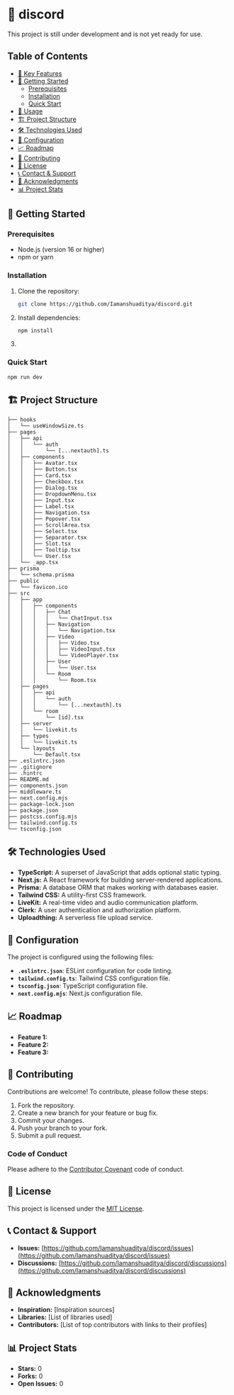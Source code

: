 # 🤖 discord 

This project is still under development and is not yet ready for use.

## Table of Contents

- [🌟 Key Features](#key-features)
- [🚀 Getting Started](#getting-started)
  - [Prerequisites](#prerequisites)
  - [Installation](#installation)
  - [Quick Start](#quick-start)
- [📘 Usage](#usage)
- [🏗️ Project Structure](#project-structure)
- [🛠️ Technologies Used](#technologies-used)
- [🔧 Configuration](#configuration)
- [📈 Roadmap](#roadmap)
- [🤝 Contributing](#contributing)
- [📄 License](#license)
- [📞 Contact & Support](#contact-support)
- [🙏 Acknowledgments](#acknowledgments)
- [📊 Project Stats](#project-stats)




## 🚀 Getting Started

### Prerequisites

- Node.js (version 16 or higher)
- npm or yarn

### Installation

1. Clone the repository:
   ```bash
   git clone https://github.com/Iamanshuaditya/discord.git
   ```

2. Install dependencies:
   ```bash
   npm install 
   ```

3.  

### Quick Start

```bash
npm run dev
```



## 🏗️ Project Structure

```
├── hooks
│   └── useWindowSize.ts
├── pages
│   ├── api
│   │   └── auth
│   │       └── [...nextauth].ts
│   ├── components
│   │   ├── Avatar.tsx
│   │   ├── Button.tsx
│   │   ├── Card.tsx
│   │   ├── Checkbox.tsx
│   │   ├── Dialog.tsx
│   │   ├── DropdownMenu.tsx
│   │   ├── Input.tsx
│   │   ├── Label.tsx
│   │   ├── Navigation.tsx
│   │   ├── Popover.tsx
│   │   ├── ScrollArea.tsx
│   │   ├── Select.tsx
│   │   ├── Separator.tsx
│   │   ├── Slot.tsx
│   │   ├── Tooltip.tsx
│   │   └── User.tsx
│   └── _app.tsx
├── prisma
│   └── schema.prisma
├── public
│   └── favicon.ico
├── src
│   ├── app
│   │   ├── components
│   │   │   ├── Chat
│   │   │   │   └── ChatInput.tsx
│   │   │   ├── Navigation
│   │   │   │   └── Navigation.tsx
│   │   │   ├── Video
│   │   │   │   ├── Video.tsx
│   │   │   │   ├── VideoInput.tsx
│   │   │   │   └── VideoPlayer.tsx
│   │   │   ├── User
│   │   │   │   └── User.tsx
│   │   │   └── Room
│   │   │       └── Room.tsx
│   ├── pages
│   │   ├── api
│   │   │   └── auth
│   │   │       └── [...nextauth].ts
│   │   └── room
│   │       └── [id].tsx
│   ├── server
│   │   └── livekit.ts
│   ├── types
│   │   └── livekit.ts
│   └── layouts
│       └── Default.tsx
├── .eslintrc.json
├── .gitignore
├── .hintrc
├── README.md
├── components.json
├── middleware.ts
├── next.config.mjs
├── package-lock.json
├── package.json
├── postcss.config.mjs
├── tailwind.config.ts
└── tsconfig.json

```

## 🛠️ Technologies Used

- **TypeScript:** A superset of JavaScript that adds optional static typing.
- **Next.js:** A React framework for building server-rendered applications.
- **Prisma:** A database ORM that makes working with databases easier.
- **Tailwind CSS:** A utility-first CSS framework.
- **LiveKit:**  A real-time video and audio communication platform.
- **Clerk:**  A user authentication and authorization platform.
- **Uploadthing:** A serverless file upload service.

## 🔧 Configuration

The project is configured using the following files:

- **`.eslintrc.json`**: ESLint configuration for code linting.
- **`tailwind.config.ts`**: Tailwind CSS configuration file.
- **`tsconfig.json`**: TypeScript configuration file.
- **`next.config.mjs`**: Next.js configuration file.


## 📈 Roadmap

- **Feature 1:** 
- **Feature 2:** 
- **Feature 3:**

## 🤝 Contributing

Contributions are welcome! To contribute, please follow these steps:

1. Fork the repository.
2. Create a new branch for your feature or bug fix.
3. Commit your changes.
4. Push your branch to your fork.
5. Submit a pull request.

### Code of Conduct

Please adhere to the [Contributor Covenant](https://www.contributor-covenant.org/) code of conduct.

## 📄 License

This project is licensed under the [MIT License](LICENSE).

## 📞 Contact & Support

- **Issues:** [https://github.com/Iamanshuaditya/discord/issues](https://github.com/Iamanshuaditya/discord/issues)
- **Discussions:** [https://github.com/Iamanshuaditya/discord/discussions](https://github.com/Iamanshuaditya/discord/discussions)

## 🙏 Acknowledgments

- **Inspiration:** [Inspiration sources]
- **Libraries:** [List of libraries used]
- **Contributors:** [List of top contributors with links to their profiles]

## 📊 Project Stats

- **Stars:**  0
- **Forks:** 0
- **Open Issues:** 0

